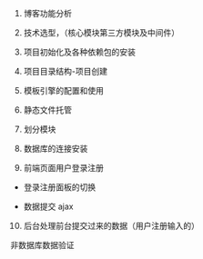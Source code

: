 1. 博客功能分析

2. 技术选型，（核心模块第三方模块及中间件）

3. 项目初始化及各种依赖包的安装

4. 项目目录结构-项目创建

5. 模板引擎的配置和使用

6. 静态文件托管

7. 划分模块

8. 数据库的连接安装

9. 前端页面用户登录注册

* 登录注册面板的切换

* 数据提交 ajax

10. 后台处理前台提交过来的数据（用户注册输入的）

非数据库数据验证